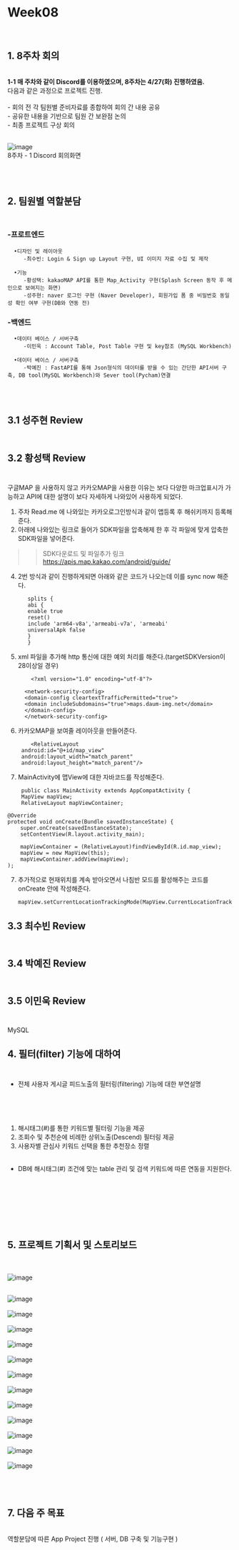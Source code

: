 # Week08 <br><br>

## 1. 8주차 회의  
<br>
   <strong>  1-1 매 주차와 같이 Discord를 이용하였으며, 8주차는 4/27(화) 진행하였음. </strong><br>
         다음과 같은 과정으로 프로젝트 진행.<br><br>
        - 회의 전 각 팀원별 준비자료를 종합하여 회의 간 내용 공유<br>
        - 공유한 내용을 기반으로 팀원 간 보완점 논의 <br>
        - 최종 프로젝트 구상 회의  <br><br>

![image](https://user-images.githubusercontent.com/74412438/116230381-8ac28600-a792-11eb-8ffb-458502b21e3b.png)
<br> 8주차 - 1 Discord 회의화면

<br><br>

## 2. 팀원별 역할분담 <br><br>
### -프로트엔드<br>
  
    
      •디자인 및 레이아웃
         -최수빈: Login & Sign up Layout 구현, UI 이미지 자료 수집 및 제작
         
      •기능
         -황성택: kakaoMAP API를 통한 Map_Activity 구현(Splash Screen 동작 후 메인으로 보여지는 화면)
         -성주현: naver 로그인 구현 (Naver Developer), 회원가입 폼 중 비밀번호 동일성 확인 여부 구현(DB와 연동 전)
         
   ### -백엔드 <br>
      •데이터 베이스 / 서버구축
         -이민욱 : Account Table, Post Table 구현 및 key참조 (MySQL Workbench)
         
      •데이터 베이스 / 서버구축
         -박예진 : FastAPI를 통해 Json형식의 데이터를 받을 수 있는 간단한 API서버 구축, DB tool(MySQL Workbench)와 Sever tool(Pycham)연결 
<br><br>

## 3.1 성주현  Review <br><br>




## 3.2 황성택  Review <br><br>
 구글MAP 을 사용하지 않고 카카오MAP을 사용한 이유는 보다 다양한 마크업표시가 가능하고 API에 대한 설명이 보다 자세하게 나와있어 사용하게 되었다.<br>
  1. 주차 Read.me 에 나와있는 카카오로그인방식과 같이 앱등록 후 해쉬키까지 등록해준다. 
  2. 아래에 나와있는 링크로 들어가 SDK파일을 압축해제 한 후 각 파일에 맞게 압축한 SDK파일을 넣어준다.
  >> SDK다운로드 및 파일추가 링크 https://apis.map.kakao.com/android/guide/
  4. 2번 방식과 같이 진행하게되면 아래와 같은 코드가 나오는데 이를 sync now 해준다.
  
            splits {
            abi {
            enable true
            reset()
            include 'arm64-v8a','armeabi-v7a', 'armeabi'
            universalApk false
            }
            } 
  4. xml 파일을 추가해 http 통신에 대한 예외 처리를 해준다.(targetSDKVersion이28이상일 경우)
  
             <?xml version="1.0" encoding="utf-8"?>
            
           <network-security-config>
           <domain-config cleartextTrafficPermitted="true">
           <domain includeSubdomains="true">maps.daum-img.net</domain>
           </domain-config>
           </network-security-config>
  5. 카카오MAP을 보여줄 레이아웃을 만들어준다.

             <RelativeLayout
          android:id="@+id/map_view"
          android:layout_width="match_parent"
          android:layout_height="match_parent"/>
  6. MainActivity에 맵View에 대한 자바코드를 작성해준다.
  
          public class MainActivity extends AppCompatActivity {
          MapView mapView;
          RelativeLayout mapViewContainer;
    @Override
    protected void onCreate(Bundle savedInstanceState) {
        super.onCreate(savedInstanceState);
        setContentView(R.layout.activity_main);

        mapViewContainer = (RelativeLayout)findViewById(R.id.map_view);
        mapView = new MapView(this);
        mapViewContainer.addView(mapView);
    );
  
  7. 추가적으로 현재위치를 계속 받아오면서 나침반 모드를 활성해주는 코드를 onCreate 안에 작성해준다.
  
         mapView.setCurrentLocationTrackingMode(MapView.CurrentLocationTrackingMode.TrackingModeOnWithHeading);
 
## 3.3 최수빈  Review <br><br>
 
     

## 3.4 박예진  Review <br><br>



## 3.5 이민욱  Review <br><br>

 MySQL 
   
 ## 4. 필터(filter) 기능에 대하여 <br><br>

   - 전체 사용자 게시글 피드노출의 필터링(filtering) 기능에 대한 부연설명 <br>
   <br>
   <br>
   <br>
   
   
   1.  해시태그(#)를 통한 키워드별 필터링 기능을 제공<br>
   2.  조회수 및 추천순에 비례한 상위노출(Descend) 필터링 제공<br>
   3.  사용자별 관심사 키워드 선택을 통한 추천장소 정렬<br><br>
   
   - DB에 해시태그(#) 조건에 맞는 table 관리 및 검색 키워드에 따른 연동을 지원한다. <br><br><br><br>







<br> <br><br>
## 5. 프로젝트 기획서 및 스토리보드 
   <br><br>
 ![image](https://user-images.githubusercontent.com/74412438/113589170-06d21e00-966c-11eb-93c1-ccde607dd079.png)<br><br>
 
![image](https://user-images.githubusercontent.com/74412438/113589185-0a65a500-966c-11eb-8846-a2351ea687ec.png)<br><br>
![image](https://user-images.githubusercontent.com/74412438/113589203-0fc2ef80-966c-11eb-973e-28b63ec8fdb7.png)<br><br>
![image](https://user-images.githubusercontent.com/74412438/113589217-13567680-966c-11eb-81b2-1dc00a3310a7.png)<br><br>
![image](https://user-images.githubusercontent.com/74412438/113589230-16e9fd80-966c-11eb-8b90-521744e60b7f.png)<br><br>
![image](https://user-images.githubusercontent.com/74412438/113589242-19e4ee00-966c-11eb-86be-9c951ed2a7e7.png)<br><br>
![image](https://user-images.githubusercontent.com/74412438/113589255-1baeb180-966c-11eb-9f12-e1c2f10209b5.png)<br><br>
![image](https://user-images.githubusercontent.com/74412438/113589262-1e110b80-966c-11eb-94d7-ca7d2acac7b7.png)<br><br>
![image](https://user-images.githubusercontent.com/74412438/113589268-1fdacf00-966c-11eb-9238-ef16ed1c30ae.png)<br><br>
![image](https://user-images.githubusercontent.com/74412438/113589274-21a49280-966c-11eb-893e-634d42849d51.png)<br><br>
![image](https://user-images.githubusercontent.com/74412438/113589282-236e5600-966c-11eb-8449-db4994a4a129.png)<br><br>
![image](https://user-images.githubusercontent.com/74412438/113589292-25d0b000-966c-11eb-97b9-4b5b4f58b731.png)<br><br>
![image](https://user-images.githubusercontent.com/74412438/113589301-279a7380-966c-11eb-8b44-42aa9668c2d9.png)<br><br><br><br>


    
## 7. 다음 주 목표
   <br>
    역할분담에 따른 App Project 진행 ( 서버, DB 구축 및 기능구현 )
<br><br>



